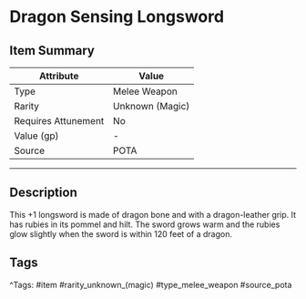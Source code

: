# Dragon Sensing Longsword

## Item Summary

| Attribute            | Value                        |
|----------------------|------------------------------|
| Type                 | Melee Weapon |
| Rarity               | Unknown (Magic)             |
| Requires Attunement  | No                |
| Value (gp)           | -    |
| Source               | POTA |

---

## Description

This +1 longsword is made of dragon bone and with a dragon-leather grip. It has rubies in its pommel and hilt. The sword grows warm and the rubies glow slightly when the sword is within 120 feet of a dragon.

## Tags

^Tags: #item #rarity_unknown_(magic) #type_melee_weapon #source_pota